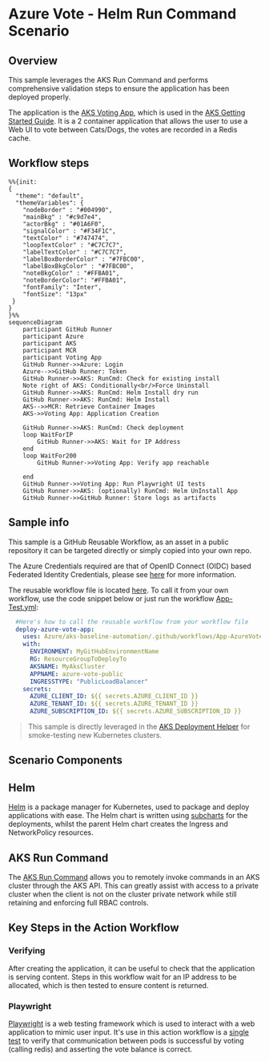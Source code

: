 # Azure Vote - Helm Run Command Scenario

## Overview

This sample leverages the AKS Run Command and performs comprehensive validation steps to ensure the application has been deployed properly.

The application is the [AKS Voting App](https://github.com/Azure-Samples/azure-voting-app-redis), which is used in the [AKS Getting Started Guide](https://docs.microsoft.com/en-us/azure/aks/learn/quick-kubernetes-deploy-cli). It is a 2 container application that allows the user to use a Web UI to vote between Cats/Dogs, the votes are recorded in a Redis cache.

## Workflow steps

```mermaid
%%{init:
{
  "theme": "default",
  "themeVariables": {
    "nodeBorder" : "#004990",
    "mainBkg" : "#c9d7e4",
    "actorBkg" : "#01A6F0",
    "signalColor" : "#F34F1C",
    "textColor" : "#747474",
    "loopTextColor" : "#C7C7C7",
    "labelTextColor" : "#C7C7C7",
    "labelBoxBorderColor" : "#7FBC00",
    "labelBoxBkgColor" : "#7FBC00",
    "noteBkgColor" : "#FFBA01",
    "noteBorderColor": "#FFBA01",
    "fontFamily": "Inter",
    "fontSize": "13px"
 }
}
}%%
sequenceDiagram
    participant GitHub Runner
    participant Azure
    participant AKS
    participant MCR
    participant Voting App
    GitHub Runner->>Azure: Login
    Azure-->>GitHub Runner: Token
    GitHub Runner->>AKS: RunCmd: Check for existing install
    Note right of AKS: Conditionally<br/>Force Uninstall
    GitHub Runner->>AKS: RunCmd: Helm Install dry run
    GitHub Runner->>AKS: RunCmd: Helm Install
    AKS-->>MCR: Retrieve Container Images
    AKS->>Voting App: Application Creation

    GitHub Runner->>AKS: RunCmd: Check deployment
    loop WaitForIP
        GitHub Runner->>AKS: Wait for IP Address
    end
    loop WaitFor200
        GitHub Runner->>Voting App: Verify app reachable

    end
    GitHub Runner->>Voting App: Run Playwright UI tests
    GitHub Runner->>AKS: (optionally) RunCmd: Helm UnInstall App
    GitHub Runner->>GitHub Runner: Store logs as artifacts
```

## Sample info

This sample is a GitHub Reusable Workflow, as an asset in a public repository it can be targeted directly or simply copied into your own repo.

The Azure Credentials required are that of OpenID Connect (OIDC) based Federated Identity Credentials, please see [here](/docs/oidc-federated-credentials.md) for more information.

The reusable workflow file is located [here](/.github/workflows/App-AzureVote-HelmRunCmd.yml). To call it from your own workflow, use the code snippet below or just run the workflow [App-Test.yml](/.github/workflows/App-Test.yml): 

```yaml
  #Here's how to call the reusable workflow from your workflow file
  deploy-azure-vote-app:
    uses: Azure/aks-baseline-automation/.github/workflows/App-AzureVote-HelmRunCmd.yml@main
    with:
      ENVIRONMENT: MyGitHubEnvironmentName
      RG: ResourceGroupToDeployTo
      AKSNAME: MyAksCluster
      APPNAME: azure-vote-public
      INGRESSTYPE: "PublicLoadBalancer"
    secrets:
      AZURE_CLIENT_ID: ${{ secrets.AZURE_CLIENT_ID }}
      AZURE_TENANT_ID: ${{ secrets.AZURE_TENANT_ID }}
      AZURE_SUBSCRIPTION_ID: ${{ secrets.AZURE_SUBSCRIPTION_ID }}
```

> This sample is directly leveraged in the [AKS Deployment Helper](https://github.com/Azure/Aks-Construction) for smoke-testing new Kubernetes clusters.

## Scenario Components

## Helm

[Helm](https://helm.sh/) is a package manager for Kubernetes, used to package and deploy applications with ease.
The Helm chart is written using [subcharts](https://helm.sh/docs/topics/charts/) for the deployments, whilst the parent Helm chart creates the Ingress and NetworkPolicy resources.

## AKS Run Command

The [AKS Run Command](https://docs.microsoft.com/azure/aks/command-invoke) allows you to remotely invoke commands in an AKS cluster through the AKS API. This can greatly assist with access to a private cluster when the client is not on the cluster private network while still retaining and enforcing full RBAC controls.

## Key Steps in the Action Workflow

### Verifying

After creating the application, it can be useful to check that the application is serving content. Steps in this workflow wait for an IP address to be allocated, which is then tested to ensure content is returned.

### Playwright

[Playwright](https://playwright.dev) is a web testing framework which is used to interact with a web application to mimic user input. It's use in this action workflow is a [single test]((deploymentassets/misc/playwrighttests/azure-vote-catswin.spec.js)) to verify that communication between pods is successful by voting (calling redis) and asserting the vote balance is correct.
